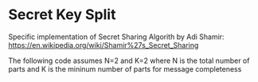 # Secret Key Split
Specific implementation of Secret Sharing Algorith by Adi Shamir: https://en.wikipedia.org/wiki/Shamir%27s_Secret_Sharing

The following code assumes N=2 and K=2 where N is the total number of parts and K is the mininum number of parts for message completeness
